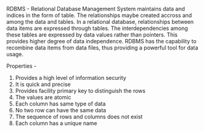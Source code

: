 RDBMS - Relational Database Management System maintains data and indices in the form of table. 
The relationships maybe created accross and among the data and tables. 
In a relational database, relationships between data items are expressed through tables.
The interdependencies among these tables are expressed by data values rather than pointers. This provides higher degree of data independence.
RDBMS has the capability to recombine data items from data files, thus providing a powerful tool for data usage.


Properties - 
1) Provides a high level of information security
2) It is quick and precise
3) Provides facility primary key to distinguish the rows
4) The values are atomic
5) Each column has same type of data
6) No two row can have the same data
7) The sequence of rows and columns does not exist
8) Each column has a unique name
